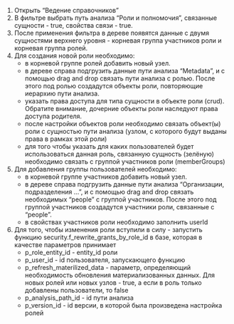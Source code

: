 1. Открыть “Ведение справочников”
2. В фильтре выбрать путь анализа “Роли и полномочия”, связанные сущности - true, свойства связи - true.
3. После применения фильтра в дереве появятся данные с двумя сущностями верхнего уровня - корневая группа участников роли и корневая группа ролей.
4. Для создания новой роли необходимо:
   * в корневой группе ролей добавить новый узел.
   * в дереве справа подгрузить данные пути анализа “Metadata”, и с помощью drag and drop связать пути анализа с ролью. После этого под ролью создадутся объекты роли, повторяющие иерархию пути анализа.
   * указать права доступа для типа сущности в объекте роли (crud). Обратите внимание, дочерние объекты роли наследуют права доступа родителя.
   * после настройки объектов роли необходимо связать объект(ы) роли с сущностью пути анализа (узлом, с которого будут выданы права в рамках этой роли)
   * для того чтобы указать для каких пользователей будет использоваться данная роль, связанную сущность (зелёную) необходимо связать с группой участников роли (memberGroups)
5. Для добавления группы пользователей необходимо:
   * в корневой группе участников добавить новый узел.
   * в дереве справа подгрузить данные пути анализа “Организации, подразделения ...”, и с помощью drag and drop связать необходимых “people” с группой участников. После этого под группой участников создадутся участники роли, связанные с “people”.
   * в свойствах участников роли необходимо заполнить userId
6. Для того, чтобы изменения роли вступили в силу - запустить функцию security.f_rewrite_grants_by_role_id в базе, которая в качестве параметров принимает
   * p_role_entity_id - entity_id роли
   * p_user_id - id пользователя, запускающего функцию
   * p_refresh_materilized_data - параметр, определяющий необходимость обновления материализованных данных. Для новых ролей или новых узлов - true, а если в роль только добавлены пользователи, то false
   * p_analysis_path_id - id пути анализа
   * p_version_id - id версии, в которой была произведена настройка ролей